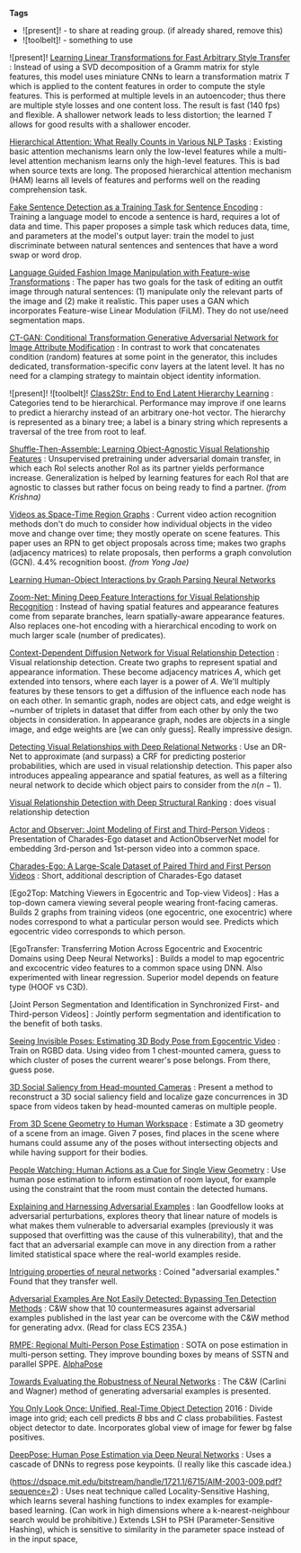 **Tags**
- ![present]! - to share at reading group. (if already shared, remove this)
- ![toolbelt]! - something to use

![present]! [Learning Linear Transformations for Fast Arbitrary Style Transfer](https://arxiv.org/pdf/1808.04537.pdf)
: Instead of using a SVD decomposition of a Gramm matrix for style features, this model uses miniature CNNs to learn a transformation matrix $T$ which is applied to the content features in order to compute the style features. This is performed at multiple levels in an autoencoder; thus there are multiple style losses and one content loss. The result is fast (140 fps) and flexible. A shallower network leads to less distortion; the learned $T$ allows for good results with a shallower encoder.

[Hierarchical Attention: What Really Counts in Various NLP Tasks](https://arxiv.org/pdf/1808.03728.pdf)
: Existing basic attention mechanisms learn only the low-level features while a multi-level attention mechanism learns only the high-level features. This is bad when source texts are long. The proposed hierarchical attention mechanism (HAM) learns all levels of features and performs well on the reading comprehension task.

[Fake Sentence Detection as a Training Task for Sentence Encoding](https://arxiv.org/pdf/1808.03840.pdf)
: Training a language model to encode a sentence is hard, requires a lot of data and time. This paper proposes a simple task which reduces data, time, and parameters at the model's output layer: train the model to just discriminate between natural sentences and sentences that have a word swap or word drop.

[Language Guided Fashion Image Manipulation with Feature-wise Transformations](https://arxiv.org/pdf/1808.04000.pdf)
: The paper has two goals for the task of editing an outfit image through natural sentences: (1) manipulate only the relevant parts of the image and (2) make it realistic. This paper uses a GAN which incorporates Feature-wise Linear Modulation (FiLM). They do not use/need segmentation maps.

[CT-GAN: Conditional Transformation Generative Adversarial Network for Image Attribute Modification](https://arxiv.org/pdf/1807.04812.pdf)
: In contrast to work that concatenates condition (random) features at some point in the generator, this includes dedicated, transformation-specific conv layers at the latent level. It has no need for a clamping strategy to maintain object identity information.

![present]! ![toolbelt]! [Class2Str: End to End Latent Hierarchy Learning](https://arxiv.org/pdf/1808.06675.pdf)
: Categories tend to be hierarchical. Performance may improve if one learns to predict a hierarchy instead of an arbitrary one-hot vector. The hierarchy is represented as a binary tree; a label is a binary string which represents a traversal of the tree from root to leaf.

[Shuffle-Then-Assemble: Learning Object-Agnostic Visual Relationship Features](https://arxiv.org/pdf/1808.00171.pdf)
: Unsupervised pretraining under adversarial domain transfer, in which each RoI selects another RoI as its partner yields performance increase. Generalization is helped by learning features for each RoI that are agnostic to classes but rather focus on being ready to find a partner. *(from Krishna)*

[Videos as Space-Time Region Graphs]([https://arxiv.org/abs/1806.01810](https://arxiv.org/abs/1806.01810))
: Current video action recognition methods don't do much to consider how individual objects in the video move and change over time; they mostly operate on scene features. This paper uses an RPN to get object proposals across time; makes two graphs (adjacency matrices) to relate proposals, then performs a graph convolution (GCN). 4.4% recognition boost. *(from Yong Jae)*

[Learning Human-Object Interactions by Graph Parsing Neural Networks](https://arxiv.org/pdf/1808.07962.pdf)


[Zoom-Net: Mining Deep Feature Interactions for Visual Relationship Recognition](https://arxiv.org/pdf/1807.04979.pdf)
: Instead of having spatial features and appearance features come from separate branches, learn spatially-aware appearance features. Also replaces one-hot encoding with a hierarchical encoding to work on much larger scale (number of predicates).

[Context-Dependent Diffusion Network for Visual Relationship Detection](https://arxiv.org/abs/1809.06213)
: Visual relationship detection. Create two graphs to represent spatial and appearance information. These become adjacency matrices $A$, which get extended into tensors, where each layer is a power of $A$. We'll multiply features by these tensors to get a diffusion of the influence each node has on each other. In semantic graph, nodes are object cats, and edge weight is ~number of triplets in dataset that differ from each other by only the two objects in consideration. In appearance graph, nodes are objects in a single image, and edge weights are [we can only guess]. Really impressive design.

[Detecting Visual Relationships with Deep Relational Networks](http://openaccess.thecvf.com/content_cvpr_2017/papers/Dai_Detecting_Visual_Relationships_CVPR_2017_paper.pdf)
: Use an DR-Net to approximate (and surpass) a CRF for predicting posterior probabilities, which are used in visual relationship detection. This paper also introduces appealing appearance and spatial features, as well as a filtering neural network to decide which object pairs to consider from the $n(n-1)$.

[Visual Relationship Detection with Deep Structural Ranking](http://vipl.ict.ac.cn/uploadfile/upload/2018030615400539.pdf)
: does visual relationship detection

[Actor and Observer: Joint Modeling of First and Third-Person Videos](https://arxiv.org/abs/1804.09627)
: Presentation of Charades-Ego dataset and ActionObserverNet model for embedding 3rd-person and 1st-person video into a common space.

[Charades-Ego: A Large-Scale Dataset of Paired Third and First Person Videos](https://arxiv.org/pdf/1804.09626.pdf)
: Short, additional description of Charades-Ego dataset

[Ego2Top: Matching Viewers in Egocentric and Top-view Videos]
: Has a top-down camera viewing several people wearing front-facing cameras. Builds 2 graphs from training videos (one egocentric, one exocentric) where nodes correspond to what a particular person would see. Predicts which egocentric video corresponds to which person.

[EgoTransfer: Transferring Motion Across Egocentric and Exocentric Domains using Deep Neural Networks]
: Builds a model to map egocentric and excocentric video features to a common space using DNN. Also experimented with linear regression. Superior model depends on feature type (HOOF vs C3D).

[Joint Person Segmentation and Identification in Synchronized First- and Third-person Videos]
: Jointly perform segmentation and identification to the benefit of both tasks.

[Seeing Invisible Poses: Estimating 3D Body Pose from Egocentric Video](http://www.cs.utexas.edu/~grauman/papers/ego-pose-cvpr2017.pdf)
: Train on RGBD data. Using video from 1 chest-mounted camera, guess to which cluster of poses the current wearer's pose belongs. From there, guess pose.

[3D Social Saliency from Head-mounted Cameras](http://www.cs.cmu.edu/~hyunsoop/nips/NIPS12.pdf)
: Present a method to reconstruct a 3D social saliency field and localize gaze concurrences in 3D space from videos taken by head-mounted cameras on multiple people.

[From 3D Scene Geometry to Human Workspace](http://www.cs.cmu.edu/~abhinavg/affordances/)
: Estimate a 3D geometry of a scene from an image. Given 7 poses, find places in the scene where humans could assume any of the poses without intersecting objects and while having support for their bodies.

[People Watching: Human Actions as a Cue for Single View Geometry](https://arxiv.org/pdf/1411.4958.pdf)
: Use human pose estimation to inform estimation of room layout, for example using the constraint that the room must contain the detected humans.

[Explaining and Harnessing Adversarial Examples](https://arxiv.org/pdf/1412.6572.pdf)
: Ian Goodfellow looks at adversarial perturbations, explores theory that linear nature of models is what makes them vulnerable to adversarial examples (previously it was supposed that overfitting was the cause of this vulnerability), that and the fact that an adversarial example can move in any direction from a rather limited statistical space where the real-world examples reside.

[Intriguing properties of neural networks](https://arxiv.org/pdf/1312.6199.pdf)
: Coined "adversarial examples." Found that they transfer well.

[Adversarial Examples Are Not Easily Detected: Bypassing Ten Detection Methods](https://arxiv.org/abs/1705.07263v2)
: C&W show that 10 countermeasures against adversarial examples published in the last year can be overcome with the C&W method for generating advx. (Read for class ECS 235A.)

[RMPE: Regional Multi-Person Pose Estimation](http://openaccess.thecvf.com/content_ICCV_2017/papers/Fang_RMPE_Regional_Multi-Person_ICCV_2017_paper.pdf)
: SOTA on pose estimation in multi-person setting. They improve bounding boxes by means of SSTN and parallel SPPE. [AlphaPose](https://github.com/MVIG-SJTU/AlphaPose)

[Towards Evaluating the Robustness of Neural Networks](https://arxiv.org/pdf/1608.04644.pdf)
: The C&W (Carlini and Wagner) method of generating adversarial examples is presented.

[You Only Look Once: Unified, Real-Time Object Detection](https://www.cv-foundation.org/openaccess/content_cvpr_2016/papers/Redmon_You_Only_Look_CVPR_2016_paper.pdf) 2016
: Divide image into grid; each cell predicts $B$ bbs and $C$ class probabilities. Fastest object detector to date. Incorporates global view of image for fewer bg false positives.

[DeepPose: Human Pose Estimation via Deep Neural Networks](https://www.cv-foundation.org/openaccess/content_cvpr_2014/papers/Toshev_DeepPose_Human_Pose_2014_CVPR_paper.pdf)
: Uses a cascade of DNNs to regress pose keypoints. (I really like this cascade idea.)

(https://dspace.mit.edu/bitstream/handle/1721.1/6715/AIM-2003-009.pdf?sequence=2)
: Uses neat technique called Locality-Sensitive Hashing, which learns several hashing functions to index examples for example-based learning. (Can work in high dimensions where a k-nearest-neighbour search would be prohibitive.) Extends LSH to PSH (Parameter-Sensitive Hashing), which is sensitive to similarity in the parameter space instead of in the input space,
<!--stackedit_data:
eyJoaXN0b3J5IjpbMzg1OTY5OTksMTE5MDIyNjA0MiwxOTQwMD
g3NDYzLC0xMTA5MTk1MTIxLC0xMjc1NTIyMjUsLTQ1NjM5NzQ3
OCwxMzM1ODkzODY2LDUyMjQ4NDQ4MywtMTU5Mjc1ODMwNSwtOT
YzNTc5MTU0LDIyMzk3NDQ0MiwtNTY3NDU0MDE0LDIxMzk5MTU0
NzMsLTE1OTk3NDAxNjgsLTc0Njg4NjYzMSwxMTQyODkxMDMxLD
EyNTI2MjgxMjQsLTE2MzkwMTgzNzZdfQ==
-->